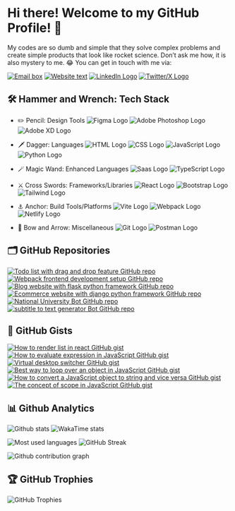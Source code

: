 # Hi there! Welcome to my GitHub Profile! 👋

My codes are so dumb and simple that they solve complex problems and create simple products that look like rocket science. Don’t ask me how, it is also mystery to me. 😂 You can get in touch with me via:

[![Email box](https://img.shields.io/badge/-📧%20Email-0A1A2F?style=flat)](mailto:asifchowdhuryrafi143@outlook.com?&subject=InterestedInCollaboration,&body=Hi,)
[![Website text](https://img.shields.io/badge/-🌐%20Website-0A1A2F?style=flat)](https://itsmac.netlify.app/)
[![LinkedIn Logo](https://img.shields.io/badge/-LinkedIn-0A1A2F?style=flat&logo=LinkedIn)](https://www.linkedin.com/in/itsmacr8/)
[![Twitter/X Logo](https://img.shields.io/badge/-Twitter-0A1A2F?style=flat&logo=x)](https://www.twitter.com/itsmacr8/)

## 🛠️ Hammer and Wrench: Tech Stack

- ✏️ Pencil: Design Tools
![Figma Logo](https://img.shields.io/badge/-Figma-0A1A2F?style=flat&logo=figma)
![Adobe Photoshop Logo](https://img.shields.io/badge/-Photoshop-0A1A2F?style=flat&logo=adobephotoshop)
![Adobe XD Logo](https://img.shields.io/badge/-Photoshop-0A1A2F?style=flat&logo=adobexd)

- 🗡️ Dagger: Languages
![HTML Logo](https://img.shields.io/badge/-HTML-0A1A2F?style=flat&logo=html5)
![CSS Logo](https://img.shields.io/badge/-CSS-0A1A2F?style=flat&logo=css3)
![JavaScript Logo](https://img.shields.io/badge/-JavaScript-0A1A2F?style=flat&logo=javascript)
![Python Logo](https://img.shields.io/badge/-Python-0A1A2F?style=flat&logo=python)

- 🪄 Magic Wand: Enhanced Languages
![Saas Logo](https://img.shields.io/badge/-Saas-0A1A2F?style=flat&logo=sass)
![TypeScript Logo](https://img.shields.io/badge/-TypeScript-0A1A2F?style=flat&logo=Typescript)

- ⚔️ Cross Swords: Frameworks/Libraries
![React Logo](https://img.shields.io/badge/-React-0A1A2F?style=flat&logo=React)
![Bootstrap Logo](https://img.shields.io/badge/-Bootstrap-0A1A2F?style=flat&logo=bootstrap)
![Tailwind Logo](https://img.shields.io/badge/-Tailwind-0A1A2F?style=flat&logo=tailwind-css)

- ⚓ Anchor: Build Tools/Platforms
![Vite Logo](https://img.shields.io/badge/-Vite-0A1A2F?style=flat&logo=Vite)
![Webpack Logo](https://img.shields.io/badge/-Webpack-0A1A2F?style=flat&logo=webpack)
![Netlify Logo](https://img.shields.io/badge/-Netlify-0A1A2F?style=flat&logo=netlify)

- 🎯 Bow and Arrow: Miscellaneous
![Git Logo](https://img.shields.io/badge/-Git-0A1A2F?style=flat&logo=git)
![Postman Logo](https://img.shields.io/badge/-Postman-0A1A2F?style=flat&logo=postman)

## 🗂️ GitHub Repositories

[![Todo list with drag and drop feature GitHub repo](https://github-readme-stats.vercel.app/api/pin/?username=itsmacr8&repo=draggrable-list&theme=shades-of-purple)](https://github.com/itsmacr8/draggrable-list)
[![Webpack frontend development setup GitHub repo](https://github-readme-stats.vercel.app/api/pin/?username=itsmacr8&repo=front-end-dev-setup&theme=shades-of-purple)](https://github.com/itsmacr8/front-end-dev-setup)
[![Blog website with flask python framework GitHub repo](https://github-readme-stats.vercel.app/api/pin/?username=itsmacr8&repo=blog-flask&theme=shades-of-purple)](https://github.com/itsmacr8/blog-flask)
[![Ecommerce website with django python framework GitHub repo](https://github-readme-stats.vercel.app/api/pin/?username=itsmacr8&repo=ecommerce-django&theme=shades-of-purple)](https://github.com/itsmacr8/ecommerce-django)
[![National University Bot GitHub repo](https://github-readme-stats.vercel.app/api/pin/?username=itsmacr8&repo=python-bot&theme=shades-of-purple)](https://github.com/itsmacr8/python-bot)
[![subtitle to text generator Bot GitHub repo](https://github-readme-stats.vercel.app/api/pin/?username=itsmacr8&repo=subtitle-to-text-generator&theme=shades-of-purple)](https://github.com/itsmacr8/subtitle-to-text-generator)

## 📑 GitHub Gists

[![How to render list in react GitHub gist](https://github-readme-stats.vercel.app/api/gist?theme=calm&id=61a99365bee20d1d82a620bc499a9418)](https://gist.github.com/itsmacr8/61a99365bee20d1d82a620bc499a9418/)
[![How to evaluate expression in JavaScript GitHub gist](https://github-readme-stats.vercel.app/api/gist?theme=calm&id=b7ef1ea33f4d060ed429ce9d8430204e)](https://gist.github.com/itsmacr8/b7ef1ea33f4d060ed429ce9d8430204e/)
[![Virtual desktop switcher GitHub gist](https://github-readme-stats.vercel.app/api/gist?theme=calm&id=ae2b69b980d60c0ee988d27da9446e62)](https://gist.github.com/itsmacr8/ae2b69b980d60c0ee988d27da9446e62/)
[![Best way to loop over an object in JavaScript GitHub gist](https://github-readme-stats.vercel.app/api/gist?theme=calm&id=18e8b87b47ccaf14d528a6071a06a53b)](https://gist.github.com/itsmacr8/18e8b87b47ccaf14d528a6071a06a53b/)
[![How to convert a JavaScript object to string and vice versa GitHub gist](https://github-readme-stats.vercel.app/api/gist?theme=calm&id=8d2c281c0e017f4929769680db02b9ca)](https://gist.github.com/itsmacr8/8d2c281c0e017f4929769680db02b9ca/)
[![The concept of scope in JavaScript GitHub gist](https://github-readme-stats.vercel.app/api/gist?theme=calm&id=5f0bc5c4232f66ecbef0c9aa0c9d770a)](https://gist.github.com/itsmacr8/5f0bc5c4232f66ecbef0c9aa0c9d770a/)

## 📊 Github Analytics

![Github stats](https://github-readme-stats.vercel.app/api?username=itsmacr8&theme=shades-of-purple&layout=compact&custom_title=GitHub%20Stats&show_icons=true&show=reviews,discussions_started,discussions_answered,prs_merged,prs_merged_percentage&rank_icon=percentile&card_width=300)
![WakaTime stats](https://github-readme-stats.vercel.app/api/wakatime?username=itsmacr8&theme=shades-of-purple&layout=compact)

![Most used languages](https://github-readme-stats.vercel.app/api/top-langs/?username=itsmacr8&theme=shades-of-purple&layout=compact&langs_count=10&exclude_repo=itsmac-notes)
![GitHub Streak](https://github-readme-streak-stats.herokuapp.com/?user=itsmacr8&theme=shades-of-purple&layout=compact)

![Github contribution graph](https://github-readme-activity-graph.vercel.app/graph?username=itsmacr8&theme=rogue&custom_title=GitHub%20Contribution%20Graph&title_color=ff6e96)

## 🏆 GitHub Trophies

![GitHub Trophies](https://github-profile-trophy.vercel.app/?username=itsmacr8&theme=radical&margin-w=6)
